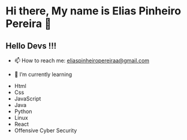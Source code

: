 # Hi there, My name is Elias Pinheiro Pereira 👋
## Hello Devs !!!

<!--
**eliaspinheiropereira/eliaspinheiropereira** is a ✨ _special_ ✨ repository because its `README.md` (this file) appears on your GitHub profile.
- ⚡ Fun fact: ...
-->

- 📫 How to reach me: eliaspinheiropereiraa@gmail.com


- 🌱 I’m currently learning
* Html
* Css
* JavaScript
* Java
* Python
* Linux
* React
* Offensive Cyber Security
